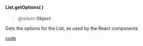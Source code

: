 #### List.getOptions( )   
> _@return_ **Object**    

Gets the options for the List, as used by the React components

<div class="code-header addGitHubLink" data-file="lib/list/getOptions.js"><a href="#" class="loadCode"> code</a></div><pre class=" language-javascript hideCode api"></pre> 
